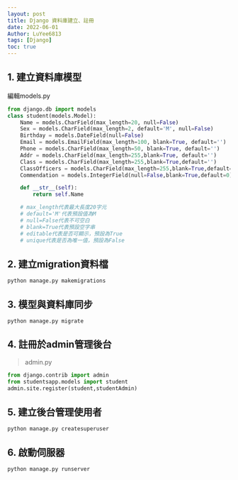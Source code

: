 ```yaml
---
layout: post
title: Django 資料庫建立、註冊 
date: 2022-06-01
Author: LuYee6813
tags: [Django]
toc: true
---
```

## 1. 建立資料庫模型

編輯models.py

```python
from django.db import models
class student(models.Model):
    Name = models.CharField(max_length=20, null=False)
    Sex = models.CharField(max_length=2, default='M', null=False)
    Birthday = models.DateField(null=False)
    Email = models.EmailField(max_length=100, blank=True, default='')
    Phone = models.CharField(max_length=50, blank=True, default='')
    Addr = models.CharField(max_length=255,blank=True, default='')
    Class = models.CharField(max_length=255,blank=True,default='')
    ClassOfficers = models.CharField(max_length=255,blank=True,default='')
    Commendation = models.IntegerField(null=False,blank=True,default=0)

    def __str__(self):
        return self.Name

    # max_length代表最大長度20字元
    # default='M'代表預設值為M
    # null=False代表不可空白
    # blank=True代表預設空字串
    # editable代表是否可顯示，預設為True
    # unique代表是否為唯一值，預設為False
```

## 2. 建立migration資料檔

```
python manage.py makemigrations
```

## 3. 模型與資料庫同步

```
python manage.py migrate
```

## 4. 註冊於admin管理後台

>admin.py
```python
from django.contrib import admin
from studentsapp.models import student
admin.site.register(student,studentAdmin)
```

## 5. 建立後台管理使用者

```
python manage.py createsuperuser
```

## 6. 啟動伺服器

```
python manage.py runserver
```
